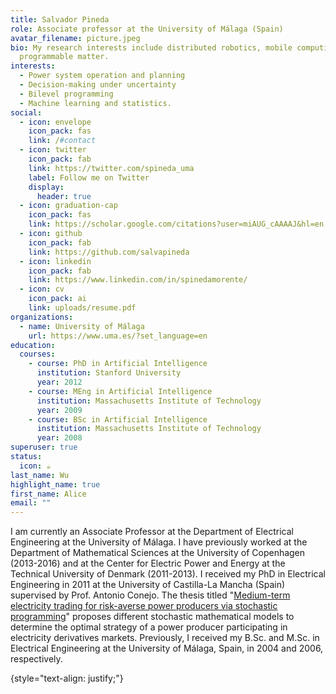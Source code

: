 ```yaml
---
title: Salvador Pineda
role: Associate professor at the University of Málaga (Spain)
avatar_filename: picture.jpeg
bio: My research interests include distributed robotics, mobile computing and
  programmable matter.
interests:
  - Power system operation and planning
  - Decision-making under uncertainty
  - Bilevel programming
  - Machine learning and statistics.
social:
  - icon: envelope
    icon_pack: fas
    link: /#contact
  - icon: twitter
    icon_pack: fab
    link: https://twitter.com/spineda_uma
    label: Follow me on Twitter
    display:
      header: true
  - icon: graduation-cap
    icon_pack: fas
    link: https://scholar.google.com/citations?user=miAUG_cAAAAJ&hl=en
  - icon: github
    icon_pack: fab
    link: https://github.com/salvapineda
  - icon: linkedin
    icon_pack: fab
    link: https://www.linkedin.com/in/spinedamorente/
  - icon: cv
    icon_pack: ai
    link: uploads/resume.pdf
organizations:
  - name: University of Málaga
    url: https://www.uma.es/?set_language=en
education:
  courses:
    - course: PhD in Artificial Intelligence
      institution: Stanford University
      year: 2012
    - course: MEng in Artificial Intelligence
      institution: Massachusetts Institute of Technology
      year: 2009
    - course: BSc in Artificial Intelligence
      institution: Massachusetts Institute of Technology
      year: 2008
superuser: true
status:
  icon: ☕️
last_name: Wu
highlight_name: true
first_name: Alice
email: ""
---
```

I am currently an Associate Professor at the Department of Electrical Engineering at the University of Málaga. I have previously worked at the Department of Mathematical Sciences at the University of Copenhagen (2013-2016) and at the Center for Electric Power and Energy at the Technical University of Denmark (2011-2013). I received my PhD in Electrical Engineering in 2011 at the University of Castilla-La Mancha (Spain) supervised by Prof. Antonio Conejo. The thesis titled "[Medium-term electricity trading for risk-averse power producers via stochastic programming](https://github.com/salvapineda/website/blob/main/DissertationSalvadorPineda.pdf)" proposes different stochastic mathematical models to determine the optimal strategy of a power producer participating in electricity derivatives markets. Previously, I received my B.Sc. and M.Sc. in Electrical Engineering at the University of Málaga, Spain, in 2004 and 2006, respectively. 

{style="text-align: justify;"}
